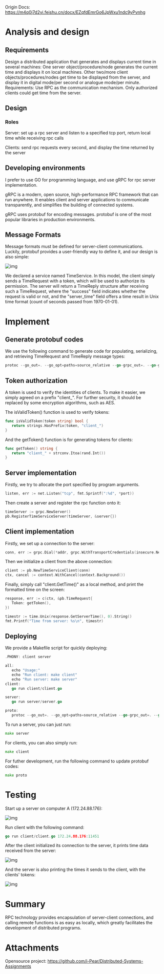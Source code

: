 Origin Docs: https://m4q0j7d2yi.feishu.cn/docx/EZqfdEmrGo6JpWxu1ndc9yPvnhg

# Analysis and design

## Requirements

Design a distributed application that generates and displays current time in several machines: One server object/procedure/node generates the current time and displays it on local machines. Other two/more client objects/procedures/nodes get time to be displayed from the server, and display it in digital mode/per second or analogue mode/per minute. Requirements: Use RPC as the communication mechanism. Only authorized clients could get time from the server.

## Design

### Roles

Server: set up a rpc server and listen to a specified tcp port, return local time while receiving rpc calls

Clients: send rpc requests every second, and display the time returned by the server

## Developing environments

I prefer to use GO for programming language, and use gRPC for rpc server implementation.

gRPC is a modern, open source, high-performance RPC framework that can run anywhere. It enables client and server applications to communicate transparently, and simplifies the building of connected systems.

gRPC uses protobuf for encoding messages. protobuf is one of the most popular libraries in production environments.

## Message Formats

Message formats must be defined for server-client communications. Luckily, protobuf provides a user-friendly way to define it, and our design is also simple:

![img](https://m4q0j7d2yi.feishu.cn/space/api/box/stream/download/asynccode/?code=MmFjYjk5OGY4OTZmZmM3YzZlZWRkMzQ1ZWFhZmM0MzFfOFFud2tlTkVmekhMSmdhVUJCcEk3NEU0RlNicmJBM3lfVG9rZW46Ym94Y254cDhuaVZXaXpDS1Bwd2JxVExtNjZnXzE2NjU5MzM5MDg6MTY2NTkzNzUwOF9WNA)

We declared a service named TimeService. In this model, the client simply sends a TimeRequest with a token, which will be used to authorize its permission. The server will return a TimeReply structure after receiving such a TimeRequest, where the "success" field indicates whether the request is valid or not, and the "server_time" field offers a time result in Unix time format (count of seconds passed from 1970-01-01).

# Implement

## Generate protobuf codes

We use the following command to generate code for populating, serializing, and retrieving TimeRequest and TimeReply message types:

```Go
protoc --go_out=. --go_opt=paths=source_relative --go-grpc_out=. --go-grpc_opt=paths=source_relative protocol/protocol.proto
```

## Token authorization

A token is used to verify the identities of clients. To make it easier, we simply agreed on a prefix "client_". For further security, it should be replaced by some encryption algorithms, such as AES.

The isValidToken() function is used to verify tokens:

```Go
func isValidToken(token string) bool {
   return strings.HasPrefix(token, "client_")
}
```

And the getToken() function is for generating tokens for clients:

```Go
func getToken() string {
   return "client_" + strconv.Itoa(rand.Int())
}
```

## Server implementation

Firstly, we try to allocate the port specified by program arguments.

```Go
listen, err := net.Listen("tcp", fmt.Sprintf(":%d", *port))
```

Then create a server and register the rpc function onto it:

```Go
timeServer := grpc.NewServer()
pb.RegisterTimeServiceServer(timeServer, &server{})
```

## Client implementation

Firstly, we set up a connection to the server:

```Go
conn, err := grpc.Dial(*addr, grpc.WithTransportCredentials(insecure.NewCredentials()))
```

Then we initialize a client from the above connection:

```Go
client := pb.NewTimeServiceClient(conn)
ctx, cancel := context.WithCancel(context.Background())
```

Finally, simply call "client.GetTime()" as a local method, and print the formatted time on the screen:

```Go
response, err := c(ctx, &pb.TimeRequest{
   Token: getToken(),
})

timestr := time.Unix(response.GetServerTime(), 0).String()
fmt.Printf("Time from server: %s\n", timestr)
```

## Deploying

We provide a Makefile script for quickly deploying:

```Go
.PHONY: client server

all:
   echo "Usage:"
   echo "Run client: make client"
   echo "Run server: make server"
client:
   go run client/client.go

server:
   go run server/server.go

proto:
   protoc --go_out=. --go_opt=paths=source_relative --go-grpc_out=. --go-grpc_opt=paths=source_relative protocol/protocol.proto
```

To run a server, you can just run:

```Go
make server
```

For clients, you can also simply run:

```Go
make client
```

For futher development, run the following command to update protobuf codes:

```Go
make proto
```

# Testing

Start up a server on computer A (172.24.88.176):

![img](https://m4q0j7d2yi.feishu.cn/space/api/box/stream/download/asynccode/?code=MzY3MDVmMDE4NTQzYmIzOTQwZTg1YzJiYzEzMzY5NGZfYmpuR0tWWE94N3VUZDIzSm1JcjNUeVZUWW9RUGFoNkdfVG9rZW46Ym94Y25HYmtJWE9DNUh3bXc1eGlYb3Rya1NmXzE2NjU5MzM5MDg6MTY2NTkzNzUwOF9WNA)

Run client with the following command:

```Go
go run client/client.go 172.24.88.176:11451
```

After the client initialized its connection to the server, it prints time data received from the server:

![img](https://m4q0j7d2yi.feishu.cn/space/api/box/stream/download/asynccode/?code=MjRmMGZmNjdjMzkwZTcyOGRhMGVmNTk0MDM5YWU0N2RfMXNsZWRBQ3Y5MTdicVVZTWZrV243R0l6b01GODRHNHNfVG9rZW46Ym94Y25EYTN1ZmpQVU44R2VrTDZwdlkzVUZiXzE2NjU5MzM5MDg6MTY2NTkzNzUwOF9WNA)

And the server is also printing the times it sends to the client, with the clients' tokens:

![img](https://m4q0j7d2yi.feishu.cn/space/api/box/stream/download/asynccode/?code=ZTQ2ZDcwMTllNDlhNTI5NjMzMTYyN2Q4OTZhOTc5N2JfYmdWZGRybWQxVmdwOTZNaGV3a2RTUmZaNlpobm96MVBfVG9rZW46Ym94Y25tTUpnbGV6c3RJMDZobEx3UndFOG5lXzE2NjU5MzM5MDg6MTY2NTkzNzUwOF9WNA)

# Summary

RPC technology provides encapsulation of server-client connections, and calling remote functions is as easy as locally, which greatly facilitates the development of distributed programs.

# Attachments

Opensource project: https://github.com/i-Pear/Distributed-Systems-Assignments